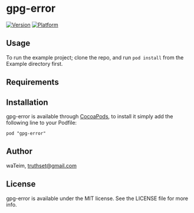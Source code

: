 # gpg-error

[![Version](http://cocoapod-badges.herokuapp.com/v/gpg-error/badge.png)](http://cocoadocs.org/docsets/gpg-error)
[![Platform](http://cocoapod-badges.herokuapp.com/p/gpg-error/badge.png)](http://cocoadocs.org/docsets/gpg-error)

## Usage

To run the example project; clone the repo, and run `pod install` from the Example directory first.

## Requirements

## Installation

gpg-error is available through [CocoaPods](http://cocoapods.org), to install
it simply add the following line to your Podfile:

    pod "gpg-error"

## Author

waTeim, truthset@gmail.com

## License

gpg-error is available under the MIT license. See the LICENSE file for more info.

